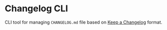# Changelog CLI

CLI tool for managing `CHANGELOG.md` file based on [Keep a Changelog](https://keepachangelog.com/en/1.0.0/) format.
